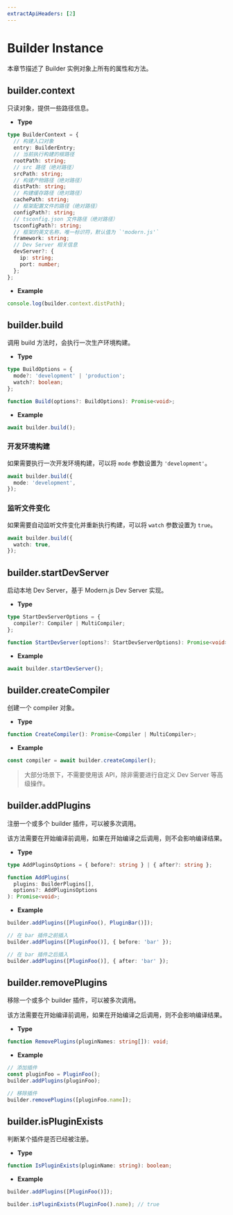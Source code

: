 ```yaml
---
extractApiHeaders: [2]
---
```


# Builder Instance

本章节描述了 Builder 实例对象上所有的属性和方法。

## builder.context

只读对象，提供一些路径信息。

- **Type**

```ts
type BuilderContext = {
  // 构建入口对象
  entry: BuilderEntry;
  // 当前执行构建的根路径
  rootPath: string;
  // src 路径（绝对路径）
  srcPath: string;
  // 构建产物路径（绝对路径）
  distPath: string;
  // 构建缓存路径（绝对路径）
  cachePath: string;
  // 框架配置文件的路径（绝对路径）
  configPath?: string;
  // tsconfig.json 文件路径（绝对路径）
  tsconfigPath?: string;
  // 框架的英文名称，唯一标识符，默认值为 `'modern.js'`
  framework: string;
  // Dev Server 相关信息
  devServer?: {
    ip: string;
    port: number;
  };
};
```

- **Example**

```ts
console.log(builder.context.distPath);
```

## builder.build

调用 build 方法时，会执行一次生产环境构建。

- **Type**

```ts
type BuildOptions = {
  mode?: 'development' | 'production';
  watch?: boolean;
};

function Build(options?: BuildOptions): Promise<void>;
```

- **Example**

```ts
await builder.build();
```

### 开发环境构建

如果需要执行一次开发环境构建，可以将 `mode` 参数设置为 `'development'`。

```ts
await builder.build({
  mode: 'development',
});
```

### 监听文件变化

如果需要自动监听文件变化并重新执行构建，可以将 `watch` 参数设置为 `true`。

```ts
await builder.build({
  watch: true,
});
```

## builder.startDevServer

启动本地 Dev Server，基于 Modern.js Dev Server 实现。

- **Type**

```ts
type StartDevServerOptions = {
  compiler?: Compiler | MultiCompiler;
};

function StartDevServer(options?: StartDevServerOptions): Promise<void>;
```

- **Example**

```ts
await builder.startDevServer();
```

## builder.createCompiler

创建一个 compiler 对象。

- **Type**

```ts
function CreateCompiler(): Promise<Compiler | MultiCompiler>;
```

- **Example**

```ts
const compiler = await builder.createCompiler();
```

> 大部分场景下，不需要使用该 API，除非需要进行自定义 Dev Server 等高级操作。

## builder.addPlugins

注册一个或多个 builder 插件，可以被多次调用。

该方法需要在开始编译前调用，如果在开始编译之后调用，则不会影响编译结果。

- **Type**

```ts
type AddPluginsOptions = { before?: string } | { after?: string };

function AddPlugins(
  plugins: BuilderPlugins[],
  options?: AddPluginsOptions
): Promise<void>;
```

- **Example**

```ts
builder.addPlugins([PluginFoo(), PluginBar()]);

// 在 bar 插件之前插入
builder.addPlugins([PluginFoo()], { before: 'bar' });

// 在 bar 插件之后插入
builder.addPlugins([PluginFoo()], { after: 'bar' });
```

## builder.removePlugins

移除一个或多个 builder 插件，可以被多次调用。

该方法需要在开始编译前调用，如果在开始编译之后调用，则不会影响编译结果。

- **Type**

```ts
function RemovePlugins(pluginNames: string[]): void;
```

- **Example**

```ts
// 添加插件
const pluginFoo = PluginFoo();
builder.addPlugins(pluginFoo);

// 移除插件
builder.removePlugins([pluginFoo.name]);
```

## builder.isPluginExists

判断某个插件是否已经被注册。

- **Type**

```ts
function IsPluginExists(pluginName: string): boolean;
```

- **Example**

```ts
builder.addPlugins([PluginFoo()]);

builder.isPluginExists(PluginFoo().name); // true
```
